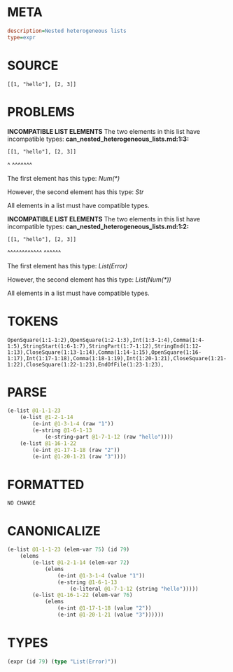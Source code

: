 # META
~~~ini
description=Nested heterogeneous lists
type=expr
~~~
# SOURCE
~~~roc
[[1, "hello"], [2, 3]]
~~~
# PROBLEMS
**INCOMPATIBLE LIST ELEMENTS**
The two elements in this list have incompatible types:
**can_nested_heterogeneous_lists.md:1:3:**
```roc
[[1, "hello"], [2, 3]]
```
  ^
     ^^^^^^^

The first element has this type:
    _Num(*)_

However, the second element has this type:
    _Str_

All elements in a list must have compatible types.

**INCOMPATIBLE LIST ELEMENTS**
The two elements in this list have incompatible types:
**can_nested_heterogeneous_lists.md:1:2:**
```roc
[[1, "hello"], [2, 3]]
```
 ^^^^^^^^^^^^
               ^^^^^^

The first element has this type:
    _List(Error)_

However, the second element has this type:
    _List(Num(*))_

All elements in a list must have compatible types.

# TOKENS
~~~zig
OpenSquare(1:1-1:2),OpenSquare(1:2-1:3),Int(1:3-1:4),Comma(1:4-1:5),StringStart(1:6-1:7),StringPart(1:7-1:12),StringEnd(1:12-1:13),CloseSquare(1:13-1:14),Comma(1:14-1:15),OpenSquare(1:16-1:17),Int(1:17-1:18),Comma(1:18-1:19),Int(1:20-1:21),CloseSquare(1:21-1:22),CloseSquare(1:22-1:23),EndOfFile(1:23-1:23),
~~~
# PARSE
~~~clojure
(e-list @1-1-1-23
	(e-list @1-2-1-14
		(e-int @1-3-1-4 (raw "1"))
		(e-string @1-6-1-13
			(e-string-part @1-7-1-12 (raw "hello"))))
	(e-list @1-16-1-22
		(e-int @1-17-1-18 (raw "2"))
		(e-int @1-20-1-21 (raw "3"))))
~~~
# FORMATTED
~~~roc
NO CHANGE
~~~
# CANONICALIZE
~~~clojure
(e-list @1-1-1-23 (elem-var 75) (id 79)
	(elems
		(e-list @1-2-1-14 (elem-var 72)
			(elems
				(e-int @1-3-1-4 (value "1"))
				(e-string @1-6-1-13
					(e-literal @1-7-1-12 (string "hello")))))
		(e-list @1-16-1-22 (elem-var 76)
			(elems
				(e-int @1-17-1-18 (value "2"))
				(e-int @1-20-1-21 (value "3"))))))
~~~
# TYPES
~~~clojure
(expr (id 79) (type "List(Error)"))
~~~
